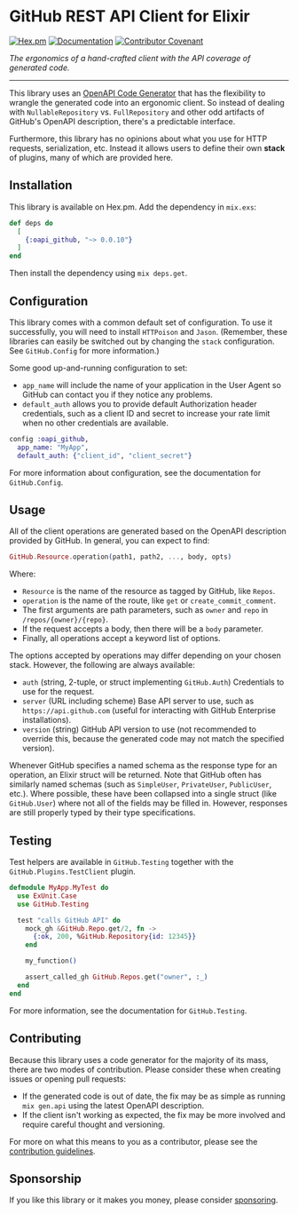 # GitHub REST API Client for Elixir

[![Hex.pm](https://img.shields.io/hexpm/v/oapi_github)](https://hex.pm/packages/oapi_github)
[![Documentation](https://img.shields.io/badge/hex-docs-blue)](https://hexdocs.pm/oapi_github)
[![Contributor Covenant](https://img.shields.io/badge/Contributor%20Covenant-2.1-4baaaa.svg)](CODE_OF_CONDUCT.md)

_The ergonomics of a hand-crafted client with the API coverage of generated code._

---

This library uses an [OpenAPI Code Generator](https://github.com/aj-foster/open-api-generator) that has the flexibility to wrangle the generated code into an ergonomic client.
So instead of dealing with `NullableRepository` vs. `FullRepository` and other odd artifacts of GitHub's OpenAPI description, there's a predictable interface.

Furthermore, this library has no opinions about what you use for HTTP requests, serialization, etc.
Instead it allows users to define their own **stack** of plugins, many of which are provided here.

## Installation

This library is available on Hex.pm.
Add the dependency in `mix.exs`:

```elixir
def deps do
  [
    {:oapi_github, "~> 0.0.10"}
  ]
end
```

Then install the dependency using `mix deps.get`.

## Configuration

This library comes with a common default set of configuration.
To use it successfully, you will need to install `HTTPoison` and `Jason`.
(Remember, these libraries can easily be switched out by changing the `stack` configuration.
See `GitHub.Config` for more information.)

Some good up-and-running configuration to set:

* `app_name` will include the name of your application in the User Agent so GitHub can contact you if they notice any problems.
* `default_auth` allows you to provide default Authorization header credentials, such as a client ID and secret to increase your rate limit when no other credentials are available.

```elixir
config :oapi_github,
  app_name: "MyApp",
  default_auth: {"client_id", "client_secret"}
```

For more information about configuration, see the documentation for `GitHub.Config`.

## Usage

All of the client operations are generated based on the OpenAPI description provided by GitHub.
In general, you can expect to find:

```elixir
GitHub.Resource.operation(path1, path2, ..., body, opts)
```

Where:

* `Resource` is the name of the resource as tagged by GitHub, like `Repos`.
* `operation` is the name of the route, like `get` or `create_commit_comment`.
* The first arguments are path parameters, such as `owner` and `repo` in `/repos/{owner}/{repo}`.
* If the request accepts a body, then there will be a `body` parameter.
* Finally, all operations accept a keyword list of options.

The options accepted by operations may differ depending on your chosen stack.
However, the following are always available:

* `auth` (string, 2-tuple, or struct implementing `GitHub.Auth`) Credentials to use for the request.
* `server` (URL including scheme) Base API server to use, such as `https://api.github.com` (useful for interacting with GitHub Enterprise installations).
* `version` (string) GitHub API version to use (not recommended to override this, because the generated code may not match the specified version).

Whenever GitHub specifies a named schema as the response type for an operation, an Elixir struct will be returned.
Note that GitHub often has similarly named schemas (such as `SimpleUser`, `PrivateUser`, `PublicUser`, etc.).
Where possible, these have been collapsed into a single struct (like `GitHub.User`) where not all of the fields may be filled in.
However, responses are still properly typed by their type specifications.

## Testing

Test helpers are available in `GitHub.Testing` together with the `GitHub.Plugins.TestClient` plugin.

```elixir
defmodule MyApp.MyTest do
  use ExUnit.Case
  use GitHub.Testing

  test "calls GitHub API" do
    mock_gh &GitHub.Repo.get/2, fn ->
      {:ok, 200, %GitHub.Repository{id: 12345}}
    end

    my_function()

    assert_called_gh GitHub.Repos.get("owner", :_)
  end
end
```

For more information, see the documentation for `GitHub.Testing`.

## Contributing

Because this library uses a code generator for the majority of its mass, there are two modes of contribution.
Please consider these when creating issues or opening pull requests:

* If the generated code is out of date, the fix may be as simple as running `mix gen.api` using the latest OpenAPI description.
* If the client isn't working as expected, the fix may be more involved and require careful thought and versioning.

For more on what this means to you as a contributor, please see the [contribution guidelines](CONTRIBUTING.md).

## Sponsorship

If you like this library or it makes you money, please consider [sponsoring](https://github.com/sponsors/aj-foster).
